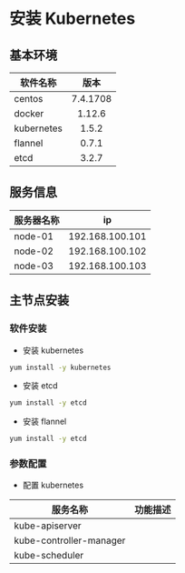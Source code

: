 # 安装 Kubernetes

## 基本环境

| 软件名称        | 版本           |
| ------------- |:-------------:|
| centos      | 7.4.1708 |
| docker      | 1.12.6   |
| kubernetes      | 1.5.2 |
| flannel      | 0.7.1    |
| etcd      | 3.2.7    |

## 服务信息
| 服务器名称       | ip           |
| ------------- |:-------------:|
| node-01      | 192.168.100.101 |
| node-02      | 192.168.100.102 |
| node-03      | 192.168.100.103 |

## 主节点安装

### 软件安装
* 安装 kubernetes
``` bash
yum install -y kubernetes
```

* 安装 etcd
``` bash
yum install -y etcd
```

* 安装 flannel
``` bash
yum install -y etcd
```
### 参数配置

* 配置 kubernetes

| 服务名称       | 功能描述          |
| ------------- |:-------------:|
| kube-apiserver      |  |
| kube-controller-manager      |  |
| kube-scheduler      |  |

